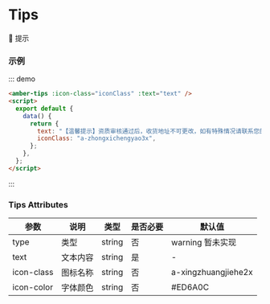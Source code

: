 # Tips 

:tada: 提示

### 示例
::: demo
```html
<amber-tips :icon-class="iconClass" :text="text" />
<script>
  export default {
    data() {
      return {
        text: "【温馨提示】资质审核通过后，收货地址不可更改，如有特殊情况请联系您的专属地区经理或平台客服",
        iconClass: "a-zhongxichengyao3x",
      };
    },
  };
</script>

```
:::
### Tips Attributes

| 参数       | 说明     | 类型   | 是否必要 | 默认值              |
| ---------- | -------- | ------ | -------- | ------------------- |
| type       | 类型     | string | 否       | warning 暂未实现    |
| text       | 文本内容 | string | 是       | -                   |
| icon-class | 图标名称 | string | 否       | a-xingzhuangjiehe2x |
| icon-color | 字体颜色 | string | 否       | #ED6A0C             |
